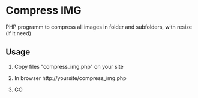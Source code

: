 Compress IMG
============

PHP programm to compress all images in folder and subfolders, with resize (if it need)

Usage
-----

1.  Copy files "compress_img.php" on your site

2.  In browser http://yoursite/compress_img.php

3.  GO
